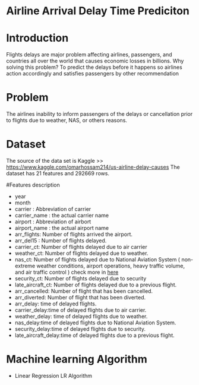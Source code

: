 # Airline Arrival Delay Time Prediciton


# Introduction

Flights delays are major problem affecting airlines, passengers, and countries all over the world that causes economic losses in billions.
Why solving this problem? To predict the delays before it happens so airlines action accordingly and satisfies passengers by other recommendation


# Problem

The airlines inability to inform passengers of the delays or cancellation prior to flights due to weather, NAS, or others reasons.


# Dataset

The source of the data set is Kaggle >> https://www.kaggle.com/omarhossam214/us-airline-delay-causes
The dataset has 21 features and 292669 rows.

#Features description

* year 
* month 
* carrier : Abbreviation of carrier 
* carrier_name : the actual carrier name 
* airport : Abbreviation of airbort 
* airport_name : the actual airport name 
* arr_flights: Number of flights arrived the airport.
* arr_del15 : Number of flights delayed.
* carrier_ct: Number of flights delayed due to air carrier
* weather_ct: Number of flights delayed due to weather.
* nas_ct: Number of flights delayed due to National Aviation System ( non-extreme weather conditions, airport operations, heavy traffic volume, and air traffic control ) check more in [here](https://www.bts.gov/topics/airlines-and-airports/understanding-reporting-causes-flight-delays-and-cancellations#:~:text=National%20Aviation%20System%20(NAS)%3A,volume%2C%20and%20air%20traffic%20control.)
* security_ct: Number of flights delayed due to security 
* late_aircraft_ct: Number of flights delayed due to a previous flight.
* arr_cancelled: Number of  flight that has been cancelled.
* arr_diverted: Number of  flight that has been diverted.
* arr_delay: time of delayed flights.
* carrier_delay:time  of delayed flights due to air carrier.
* weather_delay: time of delayed flights due to weather.
* nas_delay:time of delayed flights due to National Aviation System.
* security_delay:time of delayed flights due to security.
* late_aircraft_delay:time of delayed flights due to a previous flight.


# Machine learning  Algorithm
- Linear Regression LR Algorithm

